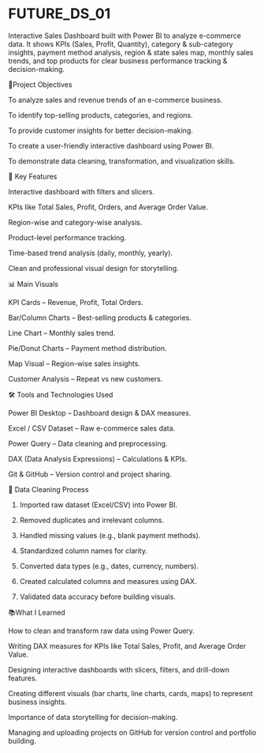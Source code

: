 # FUTURE_DS_01
Interactive Sales Dashboard built with Power BI to analyze e-commerce data. It shows KPIs (Sales, Profit, Quantity), category &amp; sub-category insights, payment method analysis, region &amp; state sales map, monthly sales trends, and top products for clear business performance tracking &amp; decision-making.
 
 
 🎯Project Objectives

To analyze sales and revenue trends of an e-commerce business.

To identify top-selling products, categories, and regions.

To provide customer insights for better decision-making.

To create a user-friendly interactive dashboard using Power BI.

To demonstrate data cleaning, transformation, and visualization skills.


🚀 Key Features

Interactive dashboard with filters and slicers.

KPIs like Total Sales, Profit, Orders, and Average Order Value.

Region-wise and category-wise analysis.

Product-level performance tracking.

Time-based trend analysis (daily, monthly, yearly).

Clean and professional visual design for storytelling.


📊 Main Visuals

KPI Cards – Revenue, Profit, Total Orders.

Bar/Column Charts – Best-selling products & categories.

Line Chart – Monthly sales trend.

Pie/Donut Charts – Payment method distribution.

Map Visual – Region-wise sales insights.

Customer Analysis – Repeat vs new customers.


🛠️ Tools and Technologies Used

Power BI Desktop – Dashboard design & DAX measures.

Excel / CSV Dataset – Raw e-commerce sales data.

Power Query – Data cleaning and preprocessing.

DAX (Data Analysis Expressions) – Calculations & KPIs.

Git & GitHub – Version control and project sharing.


🧹 Data Cleaning Process

1. Imported raw dataset (Excel/CSV) into Power BI.

2. Removed duplicates and irrelevant columns.

3. Handled missing values (e.g., blank payment methods).

4. Standardized column names for clarity.

5. Converted data types (e.g., dates, currency, numbers).

6. Created calculated columns and measures using DAX.

7. Validated data accuracy before building visuals.

   
📚What I Learned

How to clean and transform raw data using Power Query.

Writing DAX measures for KPIs like Total Sales, Profit, and Average Order Value.

Designing interactive dashboards with slicers, filters, and drill-down features.

Creating different visuals (bar charts, line charts, cards, maps) to represent business insights.

Importance of data storytelling for decision-making.

Managing and uploading projects on GitHub for version control and portfolio building.

